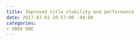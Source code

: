 ```yaml
---
title: Improved title stability and performance
date: 2017-07-01 20:57:00 -04:00
categories:
- XBOX ONE
---
```


